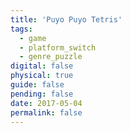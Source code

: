 ```yaml
---
title: 'Puyo Puyo Tetris'
tags:
  - game
  - platform_switch
  - genre_puzzle
digital: false
physical: true
guide: false
pending: false
date: 2017-05-04
permalink: false
---
```

